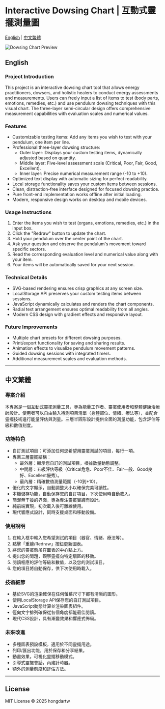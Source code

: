 # Interactive Dowsing Chart | 互動式靈擺測量圖

[English](#english) | [中文繁體](#中文繁體)

![Dowsing Chart Preview](https://raw.githubusercontent.com/hongdartw/dowsing_chart/main/preview.png)

<a name="english"></a>
## English

### Project Introduction
This project is an interactive dowsing chart tool that allows energy practitioners, dowsers, and holistic healers to conduct energy assessments and measurements. Users can freely input a list of items to test (body parts, emotions, remedies, etc.) and use pendulum dowsing techniques with this visual chart. The three-layer semi-circular design offers comprehensive measurement capabilities with evaluation scales and numerical values.

### Features
- Customizable testing items: Add any items you wish to test with your pendulum, one item per line.
- Professional three-layer dowsing structure:
  - Outer layer: Displays your custom testing items, dynamically adjusted based on quantity.
  - Middle layer: Five-level assessment scale (Critical, Poor, Fair, Good, Excellent).
  - Inner layer: Precise numerical measurement range (-10 to +10).
- Optimized text display with automatic sizing for perfect readability.
- Local storage functionality saves your custom items between sessions.
- Clean, distraction-free interface designed for focused dowsing practice.
- Pure front-end implementation works offline after initial loading.
- Modern, responsive design works on desktop and mobile devices.

### Usage Instructions
1. Enter the items you wish to test (organs, emotions, remedies, etc.) in the input box.
2. Click the "Redraw" button to update the chart.
3. Hold your pendulum over the center point of the chart.
4. Ask your question and observe the pendulum's movement toward specific sectors.
5. Read the corresponding evaluation level and numerical value along with your item.
6. Your items will be automatically saved for your next session.

### Technical Details
- SVG-based rendering ensures crisp graphics at any screen size.
- LocalStorage API preserves your custom testing items between sessions.
- JavaScript dynamically calculates and renders the chart components.
- Radial text arrangement ensures optimal readability from all angles.
- Modern CSS design with gradient effects and responsive layout.

### Future Improvements
- Multiple chart presets for different dowsing purposes.
- Print/export functionality for saving and sharing results.
- Animation effects to visualize pendulum movement patterns.
- Guided dowsing sessions with integrated timers.
- Additional measurement scales and evaluation methods.

---

<a name="中文繁體"></a>
## 中文繁體

### 專案介紹
本專案是一個互動式靈擺測量工具，專為能量工作者、靈擺使用者和整體健康治療師設計。使用者可以自由輸入待測項目清單（身體部位、情緒、療法等），並配合靈擺技術進行能量評估與測量。三層半圓形設計提供全面的測量功能，包含評估等級和數值刻度。

### 功能特色
- 自訂測試項目：可添加任何您希望用靈擺測試的項目，每行一項。
- 專業三層靈擺結構：
  - 最外層：顯示您自訂的測試項目，根據數量動態調整。
  - 中間層：五級評估等級（Critical危急、Poor不佳、Fair一般、Good良好、Excellent優秀）。
  - 最內層：精確數值測量範圍（-10到+10）。
- 優化的文字顯示，自動調整大小以確保完美可讀性。
- 本機儲存功能，自動保存您的自訂項目，下次使用時自動載入。
- 簡潔無干擾的界面，專為專注靈擺實踐而設計。
- 純前端實現，初次載入後可離線使用。
- 現代響應式設計，同時支援桌面和移動設備。

### 使用說明
1. 在輸入框中輸入您希望測試的項目（器官、情緒、療法等）。
2. 點擊「重繪/Redraw」按鈕更新圖表。
3. 將您的靈擺懸吊在圖表的中心點上方。
4. 提出您的問題，觀察靈擺向特定扇區的移動。
5. 閱讀相應的評估等級和數值，以及您的測試項目。
6. 您的項目將自動保存，供下次使用時載入。

### 技術細節
- 基於SVG的渲染確保在任何螢幕尺寸下都有清晰的圖形。
- 使用LocalStorage API保存您的自訂測試項目。
- JavaScript動態計算並渲染圖表組件。
- 徑向文字排列確保從各個角度都能最佳閱讀。
- 現代CSS設計，具有漸變效果和響應式佈局。

### 未來改進
- 多種圖表預設模板，適用於不同靈擺用途。
- 列印/匯出功能，用於保存和分享結果。
- 動畫效果，可視化靈擺移動模式。
- 引導式靈擺會話，內建計時器。
- 額外的測量刻度和評估方法。

---

## License
MIT License © 2025 hongdartw
